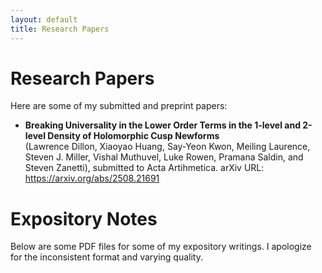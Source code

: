 ```yaml
---
layout: default
title: Research Papers
---
```


# Research Papers

Here are some of my submitted and preprint papers:

- **Breaking Universality in the Lower Order Terms in the 1-level and 2-level Density of Holomorphic Cusp Newforms**  
(Lawrence Dillon, Xiaoyao Huang, Say-Yeon Kwon, Meiling Laurence, Steven J. Miller, Vishal Muthuvel, Luke Rowen, Pramana Saldin, and Steven Zanetti), submitted to Acta Artihmetica. arXiv URL: https://arxiv.org/abs/2508.21691

# Expository Notes

Below are some PDF files for some of my expository writings. I apologize for the inconsistent format and varying quality.

